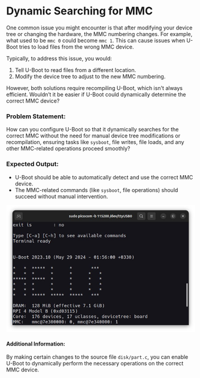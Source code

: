 # Dynamic Searching for MMC

One common issue you might encounter is that after modifying your device tree or changing the hardware, the MMC numbering changes. For example, what used to be `mmc 0` could become `mmc 1`. This can cause issues when U-Boot tries to load files from the wrong MMC device.

Typically, to address this issue, you would:

1. Tell U-Boot to read files from a different location.
2. Modify the device tree to adjust to the new MMC numbering.

However, both solutions require recompiling U-Boot, which isn't always efficient. Wouldn’t it be easier if U-Boot could dynamically determine the correct MMC device?

### Problem Statement:
How can you configure U-Boot so that it dynamically searches for the correct MMC without the need for manual device tree modifications or recompilation, ensuring tasks like `sysboot`, file writes, file loads, and any other MMC-related operations proceed smoothly?

### Expected Output:

- U-Boot should be able to automatically detect and use the correct MMC device.
- The MMC-related commands (like `sysboot`, file operations) should succeed without manual intervention.

![Expected Output](https://github.com/xmersad/Embedded-Linux-Practices/blob/main/Embedded-Linux-From-Scratch/U-Boot_Banner/Solution_U-Boot-Banner/Banner.jpeg)


#### Additional Information:
By making certain changes to the source file `disk/part.c`, you can enable U-Boot to dynamically perform the necessary operations on the correct MMC device.

